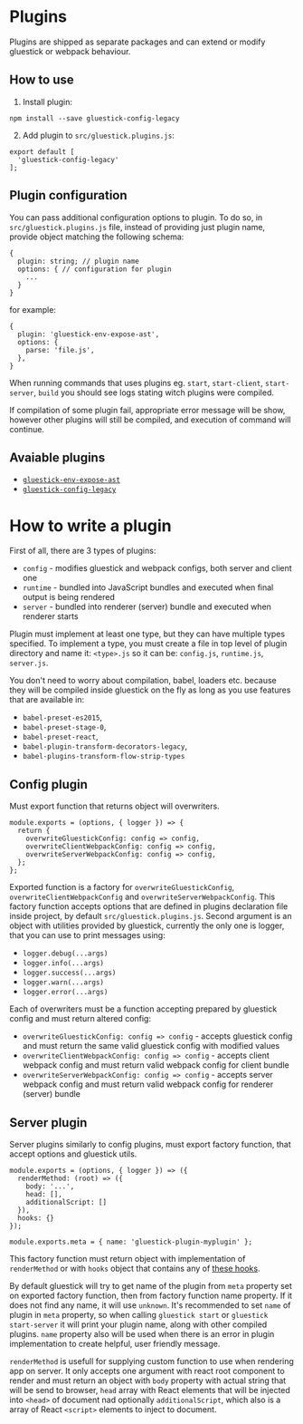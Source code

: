 # Plugins
Plugins are shipped as separate packages and can extend or modify gluestick or webpack behaviour.

## How to use
1. Install plugin:
```
npm install --save gluestick-config-legacy
```
2. Add plugin to `src/gluestick.plugins.js`:
```
export default [
  'gluestick-config-legacy'
];
```

## Plugin configuration
You can pass additional configuration options to plugin. To do so,
in `src/gluestick.plugins.js` file, instead of providing just plugin name,
provide object matching the following schema:
```
{
  plugin: string; // plugin name
  options: { // configuration for plugin
    ...
  }
}
```
for example:
```
{
  plugin: 'gluestick-env-expose-ast',
  options: {
    parse: 'file.js',
  },
}
```

When running commands that uses plugins eg. `start`, `start-client`, `start-server`, `build`
you should see logs stating witch plugins were compiled.

If compilation of some plugin fail, appropriate error message will be show,
however other plugins will still be compiled, and execution of command will
continue.

## Avaiable plugins
- [`gluestick-env-expose-ast`](../packages/gluestick-env-expose-ast/README.md)
- [`gluestick-config-legacy`](../packages/gluestick-config-legacy/README.md)

# How to write a plugin
First of all, there are 3 types of plugins:
- `config` - modifies gluestick and webpack configs, both server and client one
- `runtime` - bundled into JavaScript bundles and executed when final output is being
rendered
- `server` - bundled into renderer (server) bundle and executed when renderer starts

Plugin must implement at least one type, but they can have multiple types specified.
To implement a type, you must create a file in top level of plugin directory and name
it: `<type>.js` so it can be: `config.js`, `runtime.js`, `server.js`.

You don't need to worry about compilation, babel, loaders etc. because they will be
compiled inside gluestick on the fly as long as you use features that are available in:
- `babel-preset-es2015`,
- `babel-preset-stage-0`,
- `babel-preset-react`,
- `babel-plugin-transform-decorators-legacy`,
- `babel-plugins-transform-flow-strip-types`

## Config plugin
Must export function that returns object will overwriters.
```
module.exports = (options, { logger }) => {
  return {
    overwriteGluestickConfig: config => config,
    overwriteClientWebpackConfig: config => config,
    overwriteServerWebpackConfig: config => config,
  };
};
```
Exported function is a factory for `overwriteGluestickConfig`, `overwriteClientWebpackConfig`
and `overwriteServerWebpackConfig`. This factory function accepts options that are defined
in plugins declaration file inside project, by default `src/gluestick.plugins.js`. Second
argument is an object with utilities provided by gluestick, currently the only one is
logger, that you can use to print messages using:
- `logger.debug(...args)`
- `logger.info(...args)`
- `logger.success(...args)`
- `logger.warn(...args)`
- `logger.error(...args)`

Each of overwriters must be a function accepting prepared by gluestick config and must return
altered config:

- `overwriteGluestickConfig: config => config` - accepts gluestick config and must return the same
valid gluestick config with modified values
- `overwriteClientWebpackConfig: config => config` - accepts client webpack config and
must return valid webpack config for client bundle
- `overwriteServerWebpackConfig: config => config` - accepts server webpack config and
must return valid webpack config for renderer (server) bundle

## Server plugin
Server plugins similarly to config plugins, must export factory function, that
accept options and gluestick utils. 
```
module.exports = (options, { logger }) => ({
  renderMethod: (root) => ({
    body: '...',
    head: [],
    additionalScript: []
  }),
  hooks: {}
});

module.exports.meta = { name: 'gluestick-plugin-myplugin' };
```
This factory function must return object with implementation of `renderMethod`
or with `hooks` object that contains any of [these hooks](./CachingAndHooks.md).

By default gluestick will try to get name of the plugin from `meta` property set on exported factory
function, then from factory function name property. If it does not find any name, it will use
`unknown`. It's recommended to set `name` of plugin in `meta` property, so when
calling `gluestick start` or `gluestick start-server` it will print your plugin name,
along with other compiled plugins. `name` property also will be used when there is an
error in plugin implementation to create helpful, user friendly message.

`renderMethod` is usefull for supplying custom function to use when rendering app on server.
It only accepts one argument with react root component to render and must return an object
with `body` property with actual string that will be send to browser, `head` array with React
elements that will be injected into `<head>` of document nad optionally `additionalScript`,
which also is a array of React `<script>` elements to inject to document.


